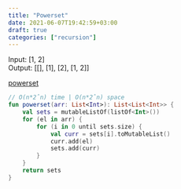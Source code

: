 ```yaml
---
title: "Powerset"
date: 2021-06-07T19:42:59+03:00
draft: true
categories: ["recursion"]
---
```


Input: [1, 2] \
Output: [[], [1], [2], [1, 2]]

[powerset](https://github.com/solairerove/algs4-leprosorium/blob/master/src/main/kotlin/com/github/solairerove/algs4/leprosorium/recursion/Powerset.kt)

```kotlin
// O(n*2ˆn) time | O(n*2ˆn) space
fun powerset(arr: List<Int>): List<List<Int>> {
    val sets = mutableListOf(listOf<Int>())
    for (el in arr) {
        for (i in 0 until sets.size) {
            val curr = sets[i].toMutableList()
            curr.add(el)
            sets.add(curr)
        }
    }
    return sets
}
```
